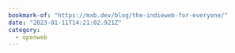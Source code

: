 ```yaml
---
bookmark-of: "https://mxb.dev/blog/the-indieweb-for-everyone/"
date: "2023-01-11T14:21:02.921Z"
category:
  - openweb
---
```

